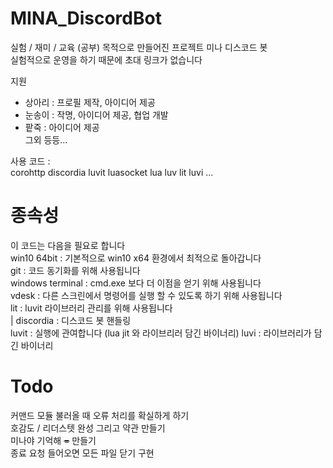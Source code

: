 # MINA_DiscordBot

실험 / 재미 / 교육 (공부) 목적으로 만들어진 프로젝트 미나 디스코드 봇  
실험적으로 운영을 하기 때문에 초대 링크가 없습니다  

지원  
- 상아리 : 프로필 제작, 아이디어 제공  
- 눈송이 : 작명, 아이디어 제공, 협업 개발  
- 팥죽 : 아이디어 제공  
그외 등등...  

사용 코드 :  
corohttp discordia
luvit luasocket lua luv lit luvi
...

# 종속성  
이 코드는 다음을 필요로 합니다  
win10 64bit : 기본적으로 win10 x64 환경에서 최적으로 돌아갑니다  
git : 코드 동기화를 위해 사용됩니다  
windows terminal : cmd.exe 보다 더 이점을 얻기 위해 사용됩니다  
vdesk : 다른 스크린에서 명령어를 실행 할 수 있도록 하기 위해 사용됩니다  
lit : luvit 라이브러리 관리를 위해 사용됩니다  
 | discordia : 디스코드 봇 핸들링  
luvit : 실행에 관여합니다 (lua jit 와 라이브리러 담긴 바이너리)
luvi : 라이브러리가 담긴 바이너리

# Todo
커맨드 모듈 불러올 때 오류 처리를 확실하게 하기  
호감도 / 리더스텟 완성 그리고 약관 만들기  
미나야 기억해 ~~=~~ 만들기  
종료 요청 들어오면 모든 파일 닫기 구현  
